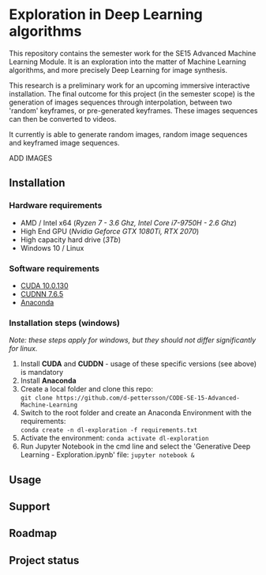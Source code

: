 # Exploration in Deep Learning algorithms

This repository contains the semester work for the SE15 Advanced Machine Learning Module.
It is an exploration into the matter of Machine Learning algorithms, and more precisely Deep Learning for image synthesis.

This research is a preliminary work for an upcoming immersive interactive installation. The final outcome for this project (in the semester scope) is the generation of images sequences through interpolation, between two 'random' keyframes, or pre-generated keyframes.
These images sequences can then be converted to videos.

It currently is able to generate random images, random image sequences and keyframed image sequences.

ADD IMAGES

## Installation

### Hardware requirements
- AMD / Intel x64 (<i>Ryzen 7 - 3.6 Ghz, Intel Core i7-9750H - 2.6 Ghz</i>)
- High End GPU (<i>Nvidia Geforce GTX 1080Ti, RTX 2070</i>)
- High capacity hard drive (<i>3Tb</i>)
- Windows 10 / Linux

### Software requirements
- [CUDA 10.0.130](https://developer.nvidia.com/cuda-10.0-download-archive)
- [CUDNN 7.6.5](https://developer.nvidia.com/rdp/cudnn-archive)
- [Anaconda](https://www.anaconda.com/)

### Installation steps (windows)
<i>Note: these steps apply for windows, but they should not differ significantly for linux.</i>

1. Install <b>CUDA</b> and <b>CUDDN</b> - usage of these specific versions (see above) is mandatory
2. Install <b>Anaconda</b>
3. Create a local folder and clone this repo:<br>
``git clone https://github.com/d-pettersson/CODE-SE-15-Advanced-Machine-Learning``
4. Switch to the root folder and create an Anaconda Environment with the requirements:<br>
``conda create -n dl-exploration -f requirements.txt``
5. Activate the environment:
``conda activate dl-exploration``
6. Run Jupyter Notebook in the cmd line and select the 'Generative Deep Learning - Exploration.ipynb' file:
``jupyter notebook &``

## Usage

## Support

## Roadmap

## Project status
